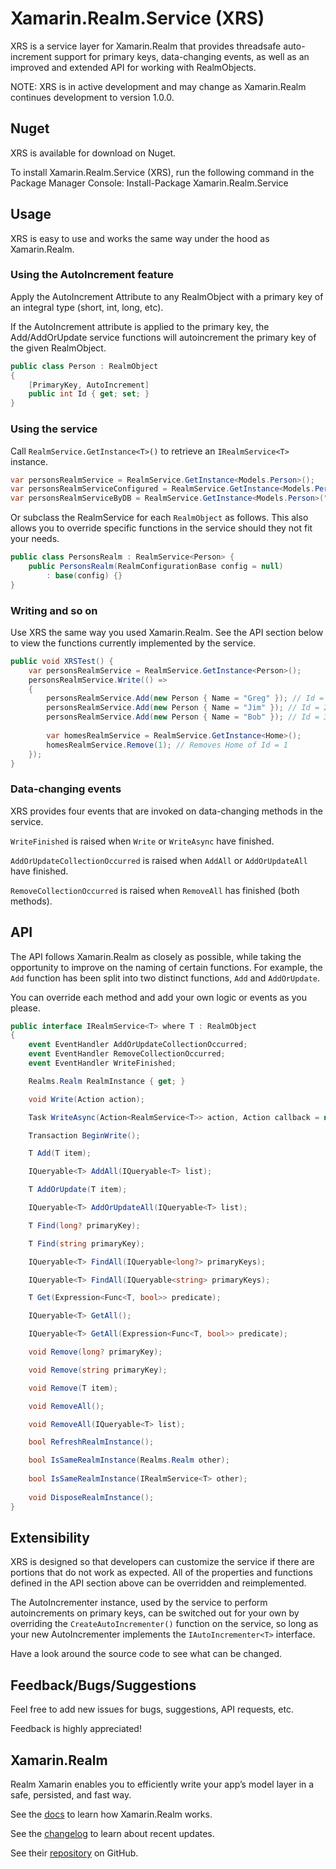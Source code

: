 ﻿# Xamarin.Realm.Service (XRS)
XRS is a service layer for Xamarin.Realm that provides threadsafe auto-increment support for primary keys, data-changing events, as well as an improved and extended API for working with RealmObjects.

NOTE: XRS is in active development and may change as Xamarin.Realm continues development to version 1.0.0.

## Nuget
XRS is available for download on Nuget.

To install Xamarin.Realm.Service (XRS), run the following command in the Package Manager Console:
		Install-Package Xamarin.Realm.Service

## Usage
XRS is easy to use and works the same way under the hood as Xamarin.Realm.

### Using the AutoIncrement feature
Apply the AutoIncrement Attribute to any RealmObject with a primary key of an integral type (short, int, long, etc).

If the AutoIncrement attribute is applied to the primary key, the Add/AddOrUpdate service functions will autoincrement the primary key of the given RealmObject.
```csharp
public class Person : RealmObject
{
	[PrimaryKey, AutoIncrement]
	public int Id { get; set; }
}
```

### Using the service
Call `RealmService.GetInstance<T>()` to retrieve an `IRealmService<T>` instance.
```csharp
var personsRealmService = RealmService.GetInstance<Models.Person>();
var personsRealmServiceConfigured = RealmService.GetInstance<Models.Person>(realmConfiguration);
var personsRealmServiceByDB = RealmService.GetInstance<Models.Person>("path/to/database");
```

Or subclass the RealmService for each ```RealmObject``` as follows. This also allows you to override specific functions in the service should they not fit your needs.
```csharp
public class PersonsRealm : RealmService<Person> {
	public PersonsRealm(RealmConfigurationBase config = null) 
		: base(config) {}
}
```

### Writing and so on
Use XRS the same way you used Xamarin.Realm. See the API section below to view the functions currently implemented by the service.
```csharp
public void XRSTest() {
	var personsRealmService = RealmService.GetInstance<Person>();
	personsRealmService.Write(() =>
	{
		personsRealmService.Add(new Person { Name = "Greg" }); // Id = 1
		personsRealmService.Add(new Person { Name = "Jim" }); // Id = 2
		personsRealmService.Add(new Person { Name = "Bob" }); // Id = 3
		
		var homesRealmService = RealmService.GetInstance<Home>();
		homesRealmService.Remove(1); // Removes Home of Id = 1
	});
}
```

### Data-changing events
XRS provides four events that are invoked on data-changing methods in the service.

```WriteFinished``` is raised when ```Write``` or ```WriteAsync``` have finished.

```AddOrUpdateCollectionOccurred``` is raised when ```AddAll``` or ```AddOrUpdateAll``` have finished.

```RemoveCollectionOccurred``` is raised when ```RemoveAll``` has finished (both methods).



## API
The API follows Xamarin.Realm as closely as possible, while taking the opportunity to improve on the naming of certain functions.
For example, the `Add` function has been split into two distinct functions, `Add` and `AddOrUpdate`.

You can override each method and add your own logic or events as you please.

```csharp
public interface IRealmService<T> where T : RealmObject
{
	event EventHandler AddOrUpdateCollectionOccurred;
	event EventHandler RemoveCollectionOccurred;
	event EventHandler WriteFinished;

	Realms.Realm RealmInstance { get; }

	void Write(Action action);

	Task WriteAsync(Action<RealmService<T>> action, Action callback = null);

	Transaction BeginWrite();

	T Add(T item);

	IQueryable<T> AddAll(IQueryable<T> list);

	T AddOrUpdate(T item);

	IQueryable<T> AddOrUpdateAll(IQueryable<T> list);

	T Find(long? primaryKey);

	T Find(string primaryKey);

	IQueryable<T> FindAll(IQueryable<long?> primaryKeys);

	IQueryable<T> FindAll(IQueryable<string> primaryKeys);

	T Get(Expression<Func<T, bool>> predicate);

	IQueryable<T> GetAll();

	IQueryable<T> GetAll(Expression<Func<T, bool>> predicate);

	void Remove(long? primaryKey);

	void Remove(string primaryKey);

	void Remove(T item);

	void RemoveAll();

	void RemoveAll(IQueryable<T> list);

	bool RefreshRealmInstance();

	bool IsSameRealmInstance(Realms.Realm other);
	
	bool IsSameRealmInstance(IRealmService<T> other);
	
	void DisposeRealmInstance();
}
```

## Extensibility
XRS is designed so that developers can customize the service if there are portions that do not work as expected.
All of the properties and functions defined in the API section above can be overridden and reimplemented.

The AutoIncrementer instance, used by the service to perform autoincrements on primary keys, can be switched out
for your own by overriding the `CreateAutoIncrementer()` function on the service, so long as your new AutoIncrementer implements the `IAutoIncrementer<T>` interface.

Have a look around the source code to see what can be changed.

## Feedback/Bugs/Suggestions
Feel free to add new issues for bugs, suggestions, API requests, etc. 

Feedback is highly appreciated!

## Xamarin.Realm
Realm Xamarin enables you to efficiently write your app’s model layer in a safe, persisted, and fast way.

See the [docs](https://realm.io/docs/xamarin/latest/) to learn how Xamarin.Realm works.

See the [changelog](https://github.com/realm/realm-dotnet/blob/master/CHANGELOG.md) to learn about recent updates.

See their [repository](https://github.com/realm/realm-dotnet) on GitHub.
